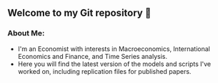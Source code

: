 ## Welcome to my Git repository 👋

### About Me:
- I'm an Economist with interests in Macroeconomics, International Economics and Finance, and Time Series analysis. 
- Here you will find the latest version of the models and scripts I've worked on, including replication files for published papers.

<!--
**elDiegoGit/elDiegoGit** is a ✨ _special_ ✨ repository because its `README.md` (this file) appears on your GitHub profile.

Here are some ideas to get you started:

- 🔭 I’m currently working on ...
- 🌱 I’m currently learning ...
- 👯 I’m looking to collaborate on ...
- 🤔 I’m looking for help with ...
- 💬 Ask me about ...
- 📫 How to reach me: ...
- 😄 Pronouns: ...
- ⚡ Fun fact: ...
-->
